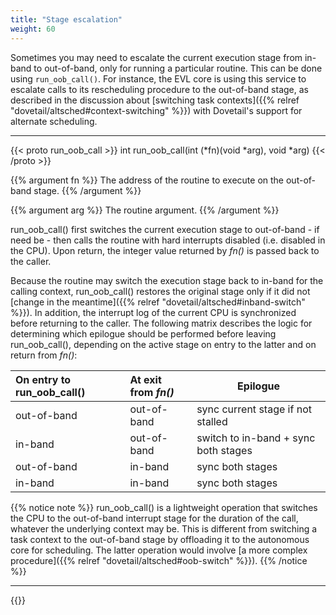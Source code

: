 ```yaml
---
title: "Stage escalation"
weight: 60
---
```


Sometimes you may need to escalate the current execution stage from
in-band to out-of-band, only for running a particular routine. This
can be done using `run_oob_call()`. For instance, the EVL core is
using this service to escalate calls to its rescheduling procedure to
the out-of-band stage, as described in the discussion about [switching
task contexts]({{% relref
"dovetail/altsched#context-switching" %}}) with Dovetail's
support for alternate scheduling.

---

{{< proto run_oob_call >}}
int run_oob_call(int (*fn)(void *arg), void *arg)
{{< /proto >}}


{{% argument fn %}}
The address of the routine to execute on the out-of-band stage.
{{% /argument %}}

{{% argument arg %}}
The routine argument.
{{% /argument %}}

run_oob_call() first switches the current execution stage to
out-of-band - if need be - then calls the routine with hard interrupts
disabled (i.e. disabled in the CPU). Upon return, the integer value
returned by _fn()_ is passed back to the caller.

Because the routine may switch the execution stage back to in-band for
the calling context, run_oob_call() restores the original stage only
if it did not [change in the meantime]({{% relref
"dovetail/altsched#inband-switch" %}}). In addition, the
interrupt log of the current CPU is synchronized before returning to
the caller. The following matrix describes the logic for determining
which epilogue should be performed before leaving run_oob_call(),
depending on the active stage on entry to the latter and on return
from _fn()_:

|   On entry to run_oob_call() | At exit from _fn()_   |  Epilogue
| :------ |:------ | ------
|  out-of-band | out-of-band | sync current stage if not stalled
|  in-band | out-of-band | switch to in-band + sync both stages
|  out-of-band | in-band | sync both stages
|  in-band | in-band | sync both stages

{{% notice note %}}
run_oob_call() is a lightweight operation that switches the CPU to the
out-of-band interrupt stage for the duration of the call, whatever the
underlying context may be. This is different from switching a task
context to the out-of-band stage by offloading it to the
autonomous core for scheduling. The latter operation would involve [a
more complex procedure]({{% relref
"dovetail/altsched#oob-switch" %}}).
{{% /notice %}}

---

{{<lastmodified>}}
